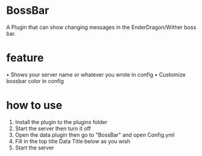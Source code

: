 # BossBar
A Plugin that can show changing messages in the EnderDragon/Wither boss bar.


# feature

• Shows your server name or whatever you wrote in config
• Customize bossbar color in config

# how to use

1. Install the plugin to the plugins folder
2. Start the server then turn it off 
3. Open the data plugin then go to "BossBar" and open Config.yml
4. Fill in the top title Data Title below as you wish
5. Start the server 

